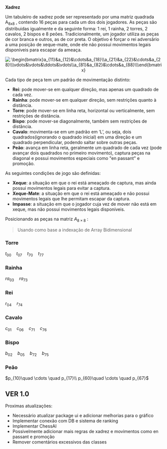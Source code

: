 **Xadrez**

Um tabuleiro de xadrez pode ser representado por uma matriz quadrada A<sub>8x8</sub> , contendo 16 peças para cada um dos dois jogadores. As peças são distribuidas igualmente e da seguinte forma: 1 rei, 1 rainha, 2 torres, 2 cavalos, 2 bispos e 8 peões. Tradicionalmente, um jogador utiliza as peças de cor branca e outros, as de cor preta. O objetivo é forçar o rei adversãrio a uma posição de xeque-mate, onde ele não possui movimentos legais disponíveis para escapar da ameaça.

<p align="center">
<img src="https://latex.codecogs.com/png.image?\inline&space;\dpi{110}\bg{white}\begin{bmatrix}a_{11}&a_{12}&\cdots&a_{18}\\a_{21}&a_{22}&\cdots&a_{28}\\\vdots&\vdots&\ddots&\vdots\\a_{81}&a_{82}&\cdots&a_{88}\\\end{bmatrix}" title="\begin{bmatrix}a_{11}&a_{12}&\cdots&a_{18}\\a_{21}&a_{22}&\cdots&a_{28}\\\vdots&\vdots&\ddots&\vdots\\a_{81}&a_{82}&\cdots&a_{88}\\\end{bmatrix}" />
</p>

Cada tipo de peça tem um padrão de movimentação distinto:

- **Rei**: pode mover-se em qualquer direção, mas apenas um quadrado de cada vez.
- **Rainha**: pode mover-se em qualquer direção, sem restrições quanto à distância.
- **Torre**: pode mover-se em linha reta, horizontal ou verticalmente, sem restrições de distância.
- **Bispo**: pode mover-se diagonalmente, também sem restrições de distância.
- **Cavalo**: movimenta-se em um padrão em ‘L’, ou seja, dois quadrados(ignorando o quadrado inicial) em uma direção e um quadrado perpendicular, podendo saltar sobre outras peças.
- **Peão**: avança em linha reta, geralmente um quadrado de cada vez (pode avançar dois quadrados no primeiro movimento), captura peças na diagonal e possui movimentos especiais como "en passant" e promoção.

As seguintes condições de jogo são definidas:

- **Xeque**: a situação em que o rei está ameaçado de captura, mas ainda possui movimentos legais para evitar a captura.
- **Xeque-Mate**: a situação em que o rei está ameaçado e não possui movimentos legais que lhe permitam escapar da captura.
- **Impasse**: a situação em que o jogador cuja vez de mover não está em xeque, mas não possui movimentos legais disponíveis.

Posicionando as peças na matriz  $A_{8\times8}$ :
> Usando como base a indexação de Array Bidimensional

### Torre
$t_{00}\quad t_{07}\quad t_{70}\quad t_{77}$

### Rainha
$ra_{03}\quad ra_{73}$

### Rei
$r_{04}\quad r_{74}$

### Cavalo
$c_{01}\quad c_{06}\quad c_{71}\quad c_{76}$

### Bispo
$b_{02}\quad b_{05}\quad b_{72}\quad b_{75}$

### Peão
$p_{10}\quad \cdots \quad p_{17}\\
p_{60}\quad \cdots \quad p_{67}$



## VER 1.0
Proximas atualizações:
- Necessário atualizar package ui e adicionar melhorias para o gráfico
- Implementar conexão com DB e sistema de ranking
- Implementar ChessAI
- Possivelmente adicionar mais regras de xadrez e movimentos como en passant e promoção
- Remover comentários excessivos das classes

  
